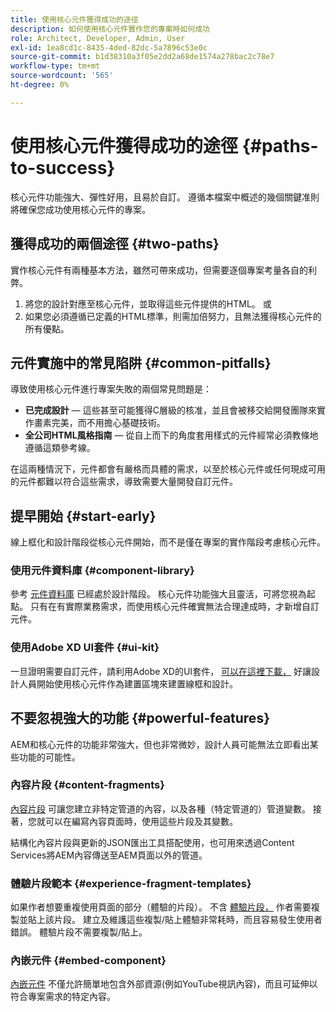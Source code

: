 ```yaml
---
title: 使用核心元件獲得成功的途徑
description: 如何使用核心元件實作您的專案時如何成功
role: Architect, Developer, Admin, User
exl-id: 1ea8cd1c-8435-4ded-82dc-5a7896c53e0c
source-git-commit: b1d38310a3f05e2dd2a68de1574a278bac2c78e7
workflow-type: tm+mt
source-wordcount: '565'
ht-degree: 0%

---
```



# 使用核心元件獲得成功的途徑 {#paths-to-success}

核心元件功能強大、彈性好用，且易於自訂。 遵循本檔案中概述的幾個關鍵准則將確保您成功使用核心元件的專案。

## 獲得成功的兩個途徑 {#two-paths}

實作核心元件有兩種基本方法，雖然可帶來成功，但需要逐個專案考量各自的利弊。

1. 將您的設計對應至核心元件，並取得這些元件提供的HTML。 或
1. 如果您必須遵循已定義的HTML標準，則需加倍努力，且無法獲得核心元件的所有優點。

## 元件實施中的常見陷阱 {#common-pitfalls}

導致使用核心元件進行專案失敗的兩個常見問題是：

* **已完成設計**  — 這些甚至可能獲得C層級的核准，並且會被移交給開發團隊來實作畫素完美，而不用擔心基礎技術。
* **全公司HTML風格指南**  — 從自上而下的角度套用樣式的元件經常必須教條地遵循這類參考線。

在這兩種情況下，元件都會有嚴格而具體的需求，以至於核心元件或任何現成可用的元件都難以符合這些需求，導致需要大量開發自訂元件。

## 提早開始 {#start-early}

線上框化和設計階段從核心元件開始，而不是僅在專案的實作階段考慮核心元件。

### 使用元件資料庫 {#component-library}

參考 [元件資料庫](https://adobe.com/go/aem_cmp_library) 已經處於設計階段。 核心元件功能強大且靈活，可將您視為起點。 只有在有實際業務需求，而使用核心元件確實無法合理達成時，才新增自訂元件。

### 使用Adobe XD UI套件 {#ui-kit}

一旦證明需要自訂元件，請利用Adobe XD的UI套件， [可以在這裡下載，](https://experienceleague.adobe.com/docs/experience-manager-learn/assets/AEM-CoreComponents-UI-Kit.xd) 好讓設計人員開始使用核心元件作為建置區塊來建置線框和設計。

## 不要忽視強大的功能 {#powerful-features}

AEM和核心元件的功能非常強大，但也非常微妙，設計人員可能無法立即看出某些功能的可能性。

### 內容片段 {#content-fragments}

[內容片段](https://experienceleague.adobe.com/docs/experience-manager-cloud-service/sites/authoring/fundamentals/content-fragments.html) 可讓您建立非特定管道的內容，以及各種（特定管道的）管道變數。 接著，您就可以在編寫內容頁面時，使用這些片段及其變數。

結構化內容片段與更新的JSON匯出工具搭配使用，也可用來透過Content Services將AEM內容傳送至AEM頁面以外的管道。

### 體驗片段範本 {#experience-fragment-templates}

如果作者想要重複使用頁面的部分（體驗的片段）。 不含 [體驗片段，](https://experienceleague.adobe.com/docs/experience-manager-cloud-service/sites/authoring/fundamentals/experience-fragments.html) 作者需要複製並貼上該片段。 建立及維護這些複製/貼上體驗非常耗時，而且容易發生使用者錯誤。 體驗片段不需要複製/貼上。

### 內嵌元件 {#embed-component}

[內嵌元件](/help/components/embed.md) 不僅允許簡單地包含外部資源(例如YouTube視訊內容)，而且可延伸以符合專案需求的特定內容。
